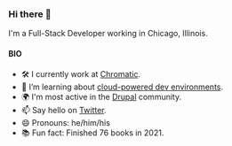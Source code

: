 ### Hi there 👋

I'm a Full-Stack Developer working in Chicago, Illinois.

#### BIO
- 🛠️ I currently work at [Chromatic](https://github.com/chromatichq).
- 🌱 I’m learning about [cloud-powered dev environments](https://github.com/features/codespaces).
- 🌍 I'm most active in the [Drupal](https://drupal.org/u/walangitan) community.
- 📫 Say hello on [Twitter](https://twitter.com/larrywalangitan).
- 😄 Pronouns: he/him/his
- 📚 Fun fact: Finished 76 books in 2021. 
